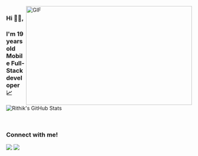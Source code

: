 <img align="right" height="270px" width="450px" alt="GIF" src="https://github.com/rithikjain/rithikjain/blob/master/code.gif"> 

### Hi 🙋‍♂️,
### I'm 19 years old Mobile Full-Stack developer 📈

![Rithik's GitHub Stats](https://github-readme-stats.vercel.app/api?username=rithikjain)

<br>

### Connect with me!
[<img src="https://img.shields.io/badge/linkedin-%230077B5.svg?&style=for-the-badge&logo=linkedin&logoColor=white" />](https://www.linkedin.com/in/rithik-jain-710b3a199/) [<img src = "https://img.shields.io/badge/instagram-%23E4405F.svg?&style=for-the-badge&logo=instagram&logoColor=white">](https://www.instagram.com/d_drop_beatbox/)
